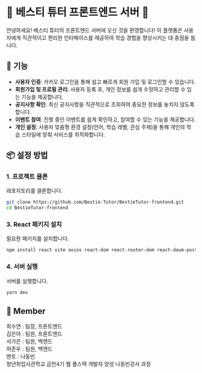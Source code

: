 # 🐾 베스티 튜터 프론트엔드 서버 🐾

안녕하세요! 베스티 튜터의 프론트엔드 서버에 오신 것을 환영합니다! 
이 플랫폼은 사용자에게 직관적이고 편리한 인터페이스를 제공하여 학습 경험을 향상시키는 데 중점을 둡니다.

## 🚀 기능

- **사용자 인증**: 카카오 로그인을 통해 쉽고 빠르게 회원 가입 및 로그인할 수 있습니다.
- **회원가입 및 프로필 관리**: 사용자 등록 후, 개인 정보를 쉽게 수정하고 관리할 수 있는 기능을 제공합니다.
- **공지사항 확인**: 최신 공지사항을 직관적으로 조회하여 중요한 정보를 놓치지 않도록 합니다.
- **이벤트 참여**: 진행 중인 이벤트를 쉽게 확인하고, 참여할 수 있는 기능을 제공합니다.
- **개인 설정**: 사용자 맞춤형 환경 설정(언어, 학습 레벨, 관심 주제)을 통해 개인의 학습 스타일에 맞춰 서비스를 최적화합니다.

## 📦 설정 방법

### 1. 프로젝트 클론
레포지토리를 클론합니다.
```bash
git clone https://github.com/Bestie-Tutor/BestieTutor-frontend.git
cd BestieTutor-frontend
```

### 3. React 패키지 설치
필요한 패키지를 설치합니다.
```bash
npm install react vite axios react-dom react-router-dom react-daum-postcode react-icons
```

### 4. 서버 실행
서버를 실행합니다.
```bash
yarn dev
```

## 🎉 Member
최수연 : 팀장, 프론트엔드<br>
김은아 : 팀원, 프론트엔드<br>
서가은 : 팀원, 백엔드<br>
허준우 : 팀원, 백엔드<br>
멘토 : 나동빈<br>
청년취업사관학교 금천4기 웹 풀스택 개발자 양성 나동빈강사 과정

